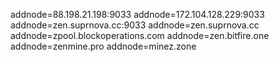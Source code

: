 addnode=88.198.21.198:9033
addnode=172.104.128.229:9033
addnode=zen.suprnova.cc:9033
addnode=zen.suprnova.cc
addnode=zpool.blockoperations.com
addnode=zen.bitfire.one
addnode=zenmine.pro
addnode=minez.zone

